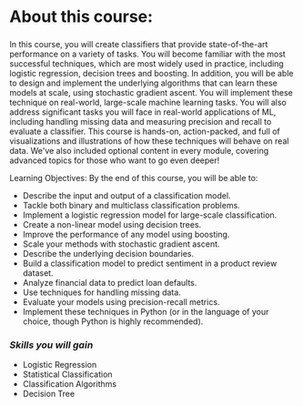 # About this course:
###
In this course, you will create classifiers that provide state-of-the-art performance on a variety of tasks.  You will become familiar with  the most successful techniques, which are most widely used in practice, including logistic regression, decision trees and boosting.  In addition, you will be able to design and implement the underlying algorithms that can learn these models at scale, using stochastic gradient ascent.  You will implement these technique on real-world, large-scale machine learning tasks.  You will also address significant tasks you will face in real-world applications of ML, including handling missing data and measuring precision and recall to evaluate a classifier.  This course is hands-on, action-packed, and full of visualizations and illustrations of how these techniques will behave on real data.  We've also included optional content in every module, covering advanced topics for those who want to go even deeper! 

Learning Objectives: By the end of this course, you will be able to:
   * Describe the input and output of a classification model.
   * Tackle both binary and multiclass classification problems.
   * Implement a logistic regression model for large-scale classification.  
   * Create a non-linear model using decision trees.
   * Improve the performance of any model using boosting.
   * Scale your methods with stochastic gradient ascent.
   * Describe the underlying decision boundaries.  
   * Build a classification model to predict sentiment in a product review dataset.  
   * Analyze financial data to predict loan defaults.
   * Use techniques for handling missing data.
   * Evaluate your models using precision-recall metrics.
   * Implement these techniques in Python (or in the language of your choice, though Python is highly recommended).
###

### *Skills you will gain*
* Logistic Regression
* Statistical Classification
* Classification Algorithms
* Decision Tree
